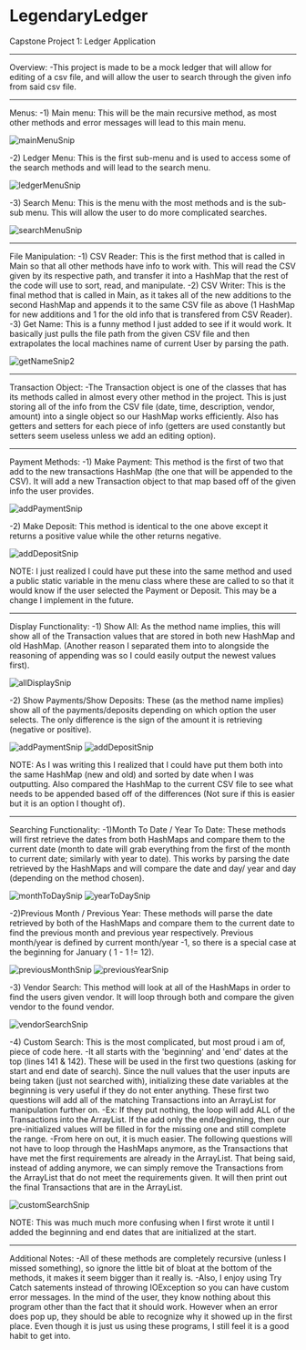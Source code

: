 # LegendaryLedger
Capstone Project 1: Ledger Application
**************************************
Overview:
-This project is made to be a mock ledger that will allow for
editing of a csv file, and will allow the user to search through
the given info from said csv file.
**************************************
Menus:
-1) Main menu: This will be the main recursive method, as most other
methods and error messages will lead to this main menu.

![mainMenuSnip](https://github.com/Skronkulous/LegendaryLedger/assets/68873730/99ca19db-dfbf-41f5-81ba-f3c291915c0e)

-2) Ledger Menu: This is the first sub-menu and is used to access some
of the search methods and will lead to the search menu.

![ledgerMenuSnip](https://github.com/Skronkulous/LegendaryLedger/assets/68873730/6d12fce9-73fc-4cf7-850f-08186df537b9)

-3) Search Menu: This is the menu with the most methods and is the
sub-sub menu. This will allow the user to do more complicated searches.

![searchMenuSnip](https://github.com/Skronkulous/LegendaryLedger/assets/68873730/d87236b1-e530-4b38-a8e0-6125e2eee6d2)

*************************************
File Manipulation:
-1) CSV Reader: This is the first method that is called in Main
so that all other methods have info to work with. This will read the CSV
given by its respective path, and transfer it into a HashMap that the rest
of the code will use to sort, read, and manipulate.
-2) CSV Writer: This is the final method that is called in Main, as it takes
all of the new additions to the second HashMap and appends it to the
same CSV file as above (1 HashMap for new additions and 1 for the old info
that is transfered from CSV Reader).
-3) Get Name: This is a funny method I just added to see if it would work.
It basically just pulls the file path from the given CSV file and then
extrapolates the local machines name of current User by parsing the path.

![getNameSnip2](https://github.com/Skronkulous/LegendaryLedger/assets/68873730/0df501dc-48ef-4ee0-b0c5-69760c64c882)

************************************
Transaction Object:
-The Transaction object is one of the classes that has its methods called
in almost every other method in the project. This is just storing all of
the info from the CSV file (date, time, description, vendor, amount) into
a single object so our HashMap works efficiently. Also has getters and
setters for each piece of info (getters are used constantly but setters
seem useless unless we add an editing option).
************************************
Payment Methods:
-1) Make Payment: This method is the first of two that add to the new
transactions HashMap (the one that will be appended to the CSV). It 
will add a new Transaction object to that map based off of the given
info the user provides.

![addPaymentSnip](https://github.com/Skronkulous/LegendaryLedger/assets/68873730/e0872cea-f32f-4c3c-b48b-e9825715730a)

-2) Make Deposit: This method is identical to the one above except it returns a 
positive value while the other returns negative.

![addDepositSnip](https://github.com/Skronkulous/LegendaryLedger/assets/68873730/394e7fb8-91e4-46f5-a1f0-016f0fdec7a1)

NOTE: I just realized I could have put these into the same method and
used a public static variable in the menu class where these are called to
so that it would know if the user selected the Payment or Deposit. This may
be a change I implement in the future.
************************************
Display Functionality:
-1) Show All: As the method name implies, this will show all of the 
Transaction values that are stored in both new HashMap and old HashMap.
(Another reason I separated them into to alongside the reasoning of appending
was so I could easily output the newest values first).

![allDisplaySnip](https://github.com/Skronkulous/LegendaryLedger/assets/68873730/0f361bed-f146-4443-9139-7b4ed0c3a309)

-2) Show Payments/Show Deposits: These (as the method name implies) show all
of the payments/deposits depending on which option the user selects. The only
difference is the sign of the amount it is retrieving (negative or positive).

![addPaymentSnip](https://github.com/Skronkulous/LegendaryLedger/assets/68873730/e78d3640-de50-430d-ae44-a20ffe89ca39)
![addDepositSnip](https://github.com/Skronkulous/LegendaryLedger/assets/68873730/c088ca30-ecec-4faa-bb40-5b02b3dca367)

NOTE: As I was writing this I realized that I could have put them both into the
same HashMap (new and old) and sorted by date when I was outputting. Also compared
the HashMap to the current CSV file to see what needs to be appended based off of
the differences (Not sure if this is easier but it is an option I thought of).
***********************************
Searching Functionality:
-1)Month To Date / Year To Date: These methods will first retrieve the dates from both
HashMaps and compare them to the current date (month to date will grab everything from
the first of the month to current date; similarly with year to date). This works by
parsing the date retrieved by the HashMaps and will compare the date and day/ year and day
(depending on the method chosen).

![monthToDaySnip](https://github.com/Skronkulous/LegendaryLedger/assets/68873730/7ac6cf73-c9a2-4027-83f5-52d87ec06a6b)
![yearToDaySnip](https://github.com/Skronkulous/LegendaryLedger/assets/68873730/83351bcc-8f08-4233-b4e4-5da892862aa0)

-2)Previous Month / Previous Year: These methods will parse the date retrieved by both of
the HashMaps and compare them to the current date to find the previous month and previous
year respectively. Previous month/year is defined by current month/year -1, so there is a special
case at the beginning for January ( 1 - 1 != 12).

![previousMonthSnip](https://github.com/Skronkulous/LegendaryLedger/assets/68873730/02c49789-d9bc-46aa-825f-a5300ebf2706)
![previousYearSnip](https://github.com/Skronkulous/LegendaryLedger/assets/68873730/92fc446a-391d-4bb8-a5b6-e2263c273a36)

-3) Vendor Search: This method will look at all of the HashMaps in order to find the users
given vendor. It will loop through both and compare the given vendor to the found vendor.

![vendorSearchSnip](https://github.com/Skronkulous/LegendaryLedger/assets/68873730/7806f1b3-2cda-47b3-aec7-388f0d9d0509)

-4) Custom Search: This is the most complicated, but most proud i am of, piece of code here.
  -It all starts with the 'beginning' and 'end' dates at the top (lines 141 & 142). These
  will be used in the first two questions (asking for start and end date of search). Since the
  null values that the user inputs are being taken (just not searched with), initializing these
  date variables at the beginning is very useful if they do not enter anything. These first two
  questions will add all of the matching Transactions into an ArrayList for manipulation further on.
    -Ex: If they put nothing, the loop will add ALL of the Transactions into the ArrayList. If the add
    only the end/beginning, then our pre-initialized values will be filled in for the missing one and
    still complete the range.
-From here on out, it is much easier. The following questions will not have to loop through the HashMaps
anymore, as the Transactions that have met the first requirements are already in the ArrayList. That
being said, instead of adding anymore, we can simply remove the Transactions from the ArrayList that
do not meet the requirements given. It will then print out the final Transactions that are in the
ArrayList.

![customSearchSnip](https://github.com/Skronkulous/LegendaryLedger/assets/68873730/20afc179-8d6c-4035-b2ac-c80f4c12cf91)

NOTE: This was much much more confusing when I first wrote it until I added the beginning and
end dates that are initialized at the start.
***********************************
Additional Notes:
-All of these methods are completely recursive (unless I missed something), so ignore the little bit
of bloat at the bottom of the methods, it makes it seem bigger than it really is.
-Also, I enjoy using Try Catch satements instead of throwing IOException so you can have
custom error messages. In the mind of the user, they know nothing about this program other than
the fact that it should work. However when an error does pop up, they should be able to recognize
why it showed up in the first place. Even though it is just us using these programs, I still
feel it is a good habit to get into.
